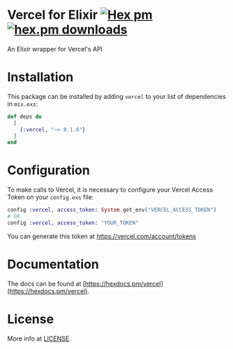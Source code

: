 # Vercel for Elixir [![Hex pm](https://img.shields.io/hexpm/v/vercel.svg?style=flat)](https://hex.pm/packages/vercel) [![hex.pm downloads](https://img.shields.io/hexpm/dt/vercel.svg?style=flat)](https://hex.pm/packages/vercel)

An Elixir wrapper for Vercel's API

# Installation

This package can be installed by adding `vercel` to your list of dependencies in `mix.exs`:

```elixir
def deps do
  [
    {:vercel, "~> 0.1.6"}
  ]
end
```

# Configuration

To make calls to Vercel, it is necessary to configure your Vercel Access Token on your `config.exs` file:

```elixir
config :vercel, access_token: System.get_env("VERCEL_ACCESS_TOKEN")
# OR
config :vercel, access_token: "YOUR_TOKEN"
```

You can generate this token at https://vercel.com/account/tokens

# Documentation

The docs can be found at [https://hexdocs.pm/vercel](https://hexdocs.pm/vercel).

# License

More info at [LICENSE](LICENSE).
